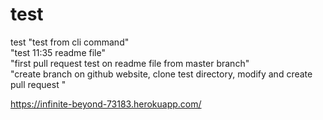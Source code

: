 # test
test
"test from cli command"  
"test 11:35 readme file"  
"first pull request test on readme file from master branch"  
"create branch on github website, clone test directory, modify and create pull request "  


https://infinite-beyond-73183.herokuapp.com/

